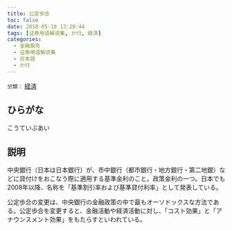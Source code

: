 ```yaml
---
title: 公定歩合
toc: false
date: 2018-05-18 13:20:44
tags: [证券用语解说集, か行, 経済]
categories:
  - 金融服务
  - 证券用语解说集
  - 日本語
  - か行
---
```


`分類：` [経済](/tags/経済/)

## ひらがな

こうていぶあい

## 説明

中央銀行（日本は日本銀行）が、市中銀行（都市銀行・地方銀行・第二地銀）などに貸付けをおこなう際に適用する基準金利のこと。政策金利の一つ。日本でも2008年以降、名称を「基準割引率および基準貸付利率」として発表している。

公定歩合の変更は、中央銀行の金融政策の中で最もオーソドックスな方法である。公定歩合を変更すると、金融活動や経済活動に対し、「コスト効果」と「アナウンスメント効果」をもたらすといわれている。
